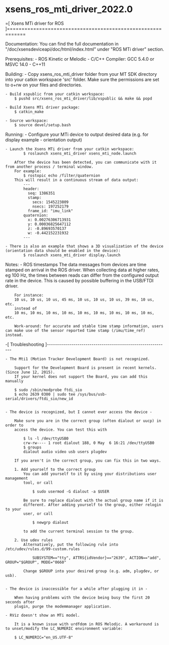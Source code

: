# xsens_ros_mti_driver_2022.0


=[ Xsens MTi driver for ROS ]============================================================

Documentation:
    You can find the full documentation in "<your MT SDK directory>/doc/xsensdeviceapi/doc/html/index.html" under "ROS MTi driver" section.

Prerequisites:
    - ROS Kinetic or Melodic
    - C/C++ Compiler: GCC 5.4.0 or MSVC 14.0
    - C++11

Building:
    - Copy xsens_ros_mti_driver folder from your MT SDK directory into your catkin workspace 'src' folder.
        Make sure the permissions are set to o+rw on your files and directories.

    - Build xspublic from your catkin workspace:
        $ pushd src/xsens_ros_mti_driver/lib/xspublic && make && popd

    - Build Xsens MTi driver package:
        $ catkin_make

    - Source workspace:
        $ source devel/setup.bash

Running:
    - Configure your MTi device to output desired data (e.g. for display example - orientation output)

    - Launch the Xsens MTi driver from your catkin workspace:
            $ roslaunch xsens_mti_driver xsens_mti_node.launch

        After the device has been detected, you can communicate with it from another process / terminal window.
        For example:
            $ rostopic echo /filter/quaternion
        This will result in a continuous stream of data output:
            ---
            header: 
              seq: 1386351
              stamp: 
                secs: 1545223809
                nsecs: 197252179
              frame_id: "imu_link"
            quaternion: 
              x: 0.00276306713931
              y: 0.00036825647112
              z: -0.89693570137
              w: -0.442152231932
            ---

    - There is also an example that shows a 3D visualization of the device (orientation data should be enabled in the device):
            $ roslaunch xsens_mti_driver display.launch


Notes:
    - ROS timestamps
        The data messages from devices are time stamped on arrival in the ROS driver.
        When collecting data at higher rates, eg 100 Hz, the times between reads can differ from the configured output rate in the device.
        This is caused by possible buffering in the USB/FTDI driver.

        For instance:
        10 us, 10 us, 10 us, 45 ms, 10 us, 10 us, 10 us, 39 ms, 10 us, etc.
        instead of 
        10 ms, 10 ms, 10 ms, 10 ms, 10 ms, 10 ms, 10 ms, 10 ms, 10 ms, etc.

        Work-around: for accurate and stable time stamp information, users can make use of the sensor reported time stamp (/imu/time_ref) instead.

-[ Troubleshooting ]------------------------------------------------------------

    - The Mti1 (Motion Tracker Development Board) is not recognized.

        Support for the Development Board is present in recent kernels. (Since June 12, 2015).
        If your kernel does not support the Board, you can add this manually

        $ sudo /sbin/modprobe ftdi_sio
        $ echo 2639 0300 | sudo tee /sys/bus/usb-serial/drivers/ftdi_sio/new_id


    - The device is recognized, but I cannot ever access the device -

        Make sure you are in the correct group (often dialout or uucp) in order to
        access the device. You can test this with

            $ ls -l /dev/ttyUSB0
            crw-rw---- 1 root dialout 188, 0 May  6 16:21 /dev/ttyUSB0
            $ groups
            dialout audio video usb users plugdev

        If you aren't in the correct group, you can fix this in two ways.

        1. Add yourself to the correct group
            You can add yourself to it by using your distributions user management
            tool, or call

                $ sudo usermod -G dialout -a $USER

            Be sure to replace dialout with the actual group name if it is
            different. After adding yourself to the group, either relogin to your
            user, or call

                $ newgrp dialout

            to add the current terminal session to the group.

        2. Use udev rules
            Alternatively, put the following rule into /etc/udev/rules.d/99-custom.rules

                SUBSYSTEM=="tty", ATTRS{idVendor}=="2639", ACTION=="add", GROUP="$GROUP", MODE="0660"

            Change $GROUP into your desired group (e.g. adm, plugdev, or usb).


    - The device is inaccessible for a while after plugging it in -

        When having problems with the device being busy the first 20 seconds after
        plugin, purge the modemmanager application.

    - RViz doesn't show an MTi model.

        It is a known issue with urdfdom in ROS Melodic. A workaround is to unset/modify the LC_NUMERIC environment variable:

        $ LC_NUMERIC="en_US.UTF-8"

